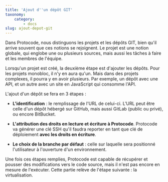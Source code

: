 ```yaml
---
title: 'Ajout d''un dépôt GIT'
taxonomy:
    category:
        - docs
slug: ajout-depot-git
---
```


Dans Protocode, nous distinguons les projets et les dépôts GIT, bien qu'il arrive souvent que ces notions se rejoignent. Le projet est une notion globale, qui englobe une ou plusieurs sources, mais aussi les tâches à faire et les membres de l'équipe.  

Lorsqu'un projet est créé, la deuxième étape est d'ajouter les dépôts. Pour les projets monobloc, il n'y en aura qu'un. Mais dans des projets complexes, il pourra y en avoir plusieurs. Par exemple, un dépôt avec une API, et un autre avec un site en JavaScript qui consomme l'API.

L'ajout d'un dépôt se fera en 3 étapes :  

* **L'identification** : le remplissage de l'URL de celui-ci. L'URL peut être celle d'un dépôt hébergé sur GitHub, mais aussi GitLab (public ou privé), ou encore BitBucket.  

* **L'attribution des droits en lecture et écriture à Protocode**. Protocode va générer une clé SSH qu'il faudra reporter en tant que clé de déploiement **avec les droits en écriture**.  

* **Le choix de la branche par défaut** : celle sur laquelle sera positionné l'utilisateur à l'ouverture d'un environnement.  

Une fois ces étapes remplies, Protocode est capable de récupérer et pousser des modifications vers le code source, mais il n'est pas encore en mesure de l'exécuter. Cette partie relève de l'étape suivante : la virtualisation.
